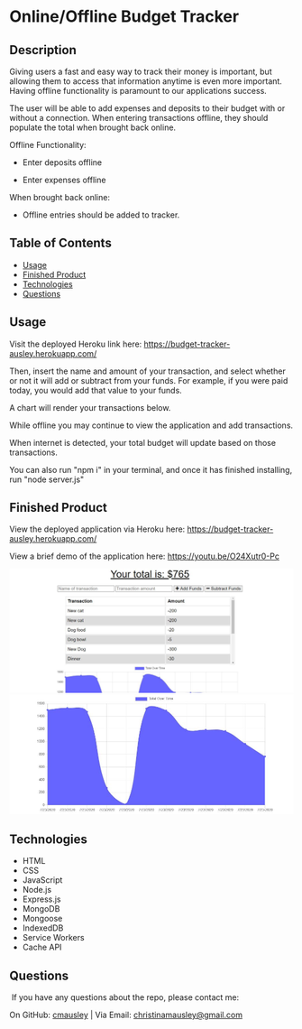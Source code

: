 # Online/Offline Budget Tracker

## Description

Giving users a fast and easy way to track their money is important, but allowing them to access that information anytime is even more important. Having offline functionality is paramount to our applications success.

The user will be able to add expenses and deposits to their budget with or without a connection. When entering transactions offline, they should populate the total when brought back online.

Offline Functionality:

  * Enter deposits offline

  * Enter expenses offline

When brought back online:

  * Offline entries should be added to tracker.

## Table of Contents
* [Usage](#usage)
* [Finished Product](#finished-product)
* [Technologies](#technologies)
* [Questions](#questions)

## Usage
Visit the deployed Heroku link here: https://budget-tracker-ausley.herokuapp.com/ 

Then, insert the name and amount of your transaction, and select whether or not it will add or subtract from your funds. For example, if you were paid today, you would add that value to your funds. 

A chart will render your transactions below.

While offline you may continue to view the application and add transactions.

When internet is detected, your total budget will update based on those transactions.

You can also run "npm i" in your terminal, and once it has finished installing, run "node server.js"

## Finished Product
View the deployed application via Heroku here: https://budget-tracker-ausley.herokuapp.com/

View a brief demo of the application here: https://youtu.be/O24Xutr0-Pc 

![Sample Image 1](budget1.JPG)
![Sample Image 2](budget2.jpg)

## Technologies
* HTML
* CSS
* JavaScript
* Node.js
* Express.js
* MongoDB
* Mongoose
* IndexedDB
* Service Workers
* Cache API

## Questions
​
If you have any questions about the repo, please contact me:

On GitHub: [cmausley](https://github.com/cmausley) | Via Email: christinamausley@gmail.com